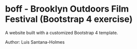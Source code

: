 # boff - Brooklyn Outdoors Film Festival (Bootstrap 4 exercise)

A website built with a customized Bootstrap 4 template. 

Author: Luis Santana-Holmes
